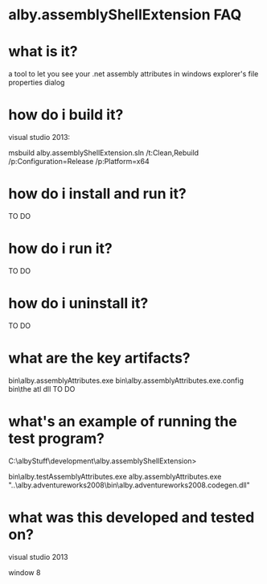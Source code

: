 # alby.assemblyShellExtension FAQ

# what is it?

a tool to let you see your .net assembly attributes in windows explorer's file properties dialog


# how do i build it?

visual studio 2013:

msbuild alby.assemblyShellExtension.sln /t:Clean,Rebuild /p:Configuration=Release /p:Platform=x64



# how do i install and run it?

TO DO

# how do i run it?

TO DO

# how do i uninstall it?

TO DO

# what are the key artifacts?

bin\alby.assemblyAttributes.exe
bin\alby.assemblyAttributes.exe.config
bin\the atl dll TO DO


# what's an example of running the test program?

C:\albyStuff\development\alby.assemblyShellExtension>

bin\alby.testAssemblyAttributes.exe alby.assemblyAttributes.exe "..\alby.adventureworks2008\bin\alby.adventureworks2008.codegen.dll"


# what was this developed and tested on?

visual studio 2013

window 8
